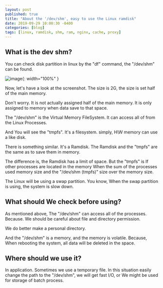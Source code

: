 ```yaml
---
layout: post
published: true
title: "About the '/dev/shm', easy to use the Linux ramdisk"
date: 2019-09-29 10:00:30 -0400
categories: [blog]
tags: [linux, ramdisk, shm, ram, nginx, cache, proxy]
---
```


## What is the dev shm?

You can check disk partition in linux by the "df" command, the "/dev/shm" can be found. 

![image](https://user-images.githubusercontent.com/4101636/65818103-4931c800-e249-11e9-948a-753db12b3eba.png){: width="100%" }

Now, let's have a look at the screenshot. The size is 2G, the size is set half of the main memory.<br>

Don't worry. It is not actually assigned half of the main memory.
It is only assigned to memory when data save to that space.

The "/dev/shm" is the Virtual Memory FileSystem. It can access all of from the Linux Processes.

And You will see the "tmpfs". It's a filesystem. simply, H\W memory can use a like disk.

There is something similar. It's a Ramdisk. The Ramdisk and the "tmpfs" are the same as to save them in memory.

The difference is, the Ramdisk has a limit of space. But the "tmpfs" is If other processes are located in the memory When the sum of the processes used memory size and the "/dev/shm (tmpfs)" size over the memory size.<br>
 
The Linux will be using a swap partition. You know, When the swap partition is using, the system is slow down.

## What should We check before using?

As mentioned above, The "/dev/shm" can access all of the processes.
Because. We should be careful about file and directory permission.

We do better make a personal directory.

And the "/dev/shm" is a memory, and the memory is volatile. Because, When rebooting the system, all data will be deleted in the space.

## Where should we use it? 

In application. Sometimes we use a temporary file. In this situation easily change the path to the "/dev/shm", we will get fast I/O,
or We might be used for storage of batch process.